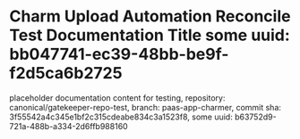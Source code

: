# Charm Upload Automation Reconcile Test Documentation Title some uuid: bb047741-ec39-48bb-be9f-f2d5ca6b2725
 placeholder documentation content for testing,  repository: canonical/gatekeeper-repo-test,  branch: paas-app-charmer,  commit sha: 3f55542a4c345e1bf2c315cdeabe834c3a1523f8,  some uuid: b63752d9-721a-488b-a334-2d6ffb988160